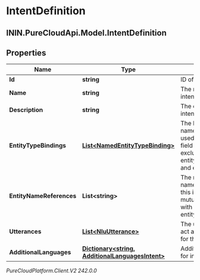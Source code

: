 # IntentDefinition

## ININ.PureCloudApi.Model.IntentDefinition

## Properties

|Name | Type | Description | Notes|
|------------ | ------------- | ------------- | -------------|
| **Id** | **string** | ID of the intent. | [optional] |
| **Name** | **string** | The name of the intent. | |
| **Description** | **string** | The description of the intent. | [optional] |
| **EntityTypeBindings** | [**List&lt;NamedEntityTypeBinding&gt;**](NamedEntityTypeBinding) | The bindings for the named entity types used in this intent.This field is mutually exclusive with entityNameReferences and entities | [optional] |
| **EntityNameReferences** | **List&lt;string&gt;** | The references for the named entity used in this intent.This field is mutually exclusive with entityTypeBindings | [optional] |
| **Utterances** | [**List&lt;NluUtterance&gt;**](NluUtterance) | The utterances that act as training phrases for the intent. | |
| **AdditionalLanguages** | [**Dictionary&lt;string, AdditionalLanguagesIntent&gt;**](AdditionalLanguagesIntent) | Additional languages for intents | [optional] |



_PureCloudPlatform.Client.V2 242.0.0_
